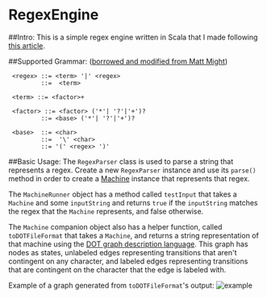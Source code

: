 # RegexEngine

##Intro: 
This is a simple regex engine written in Scala that I made following [this article](http://perl.plover.com/Regex/article.html). 

##Supported Grammar: 
([borrowed and modified from Matt Might](http://matt.might.net/articles/parsing-regex-with-recursive-descent/))


     <regex> ::= <term> '|' <regex>
             ::=  <term>
     
     <term> ::= <factor>+
     
     <factor> ::= <factor> ('*'| '?'|'+')?
             ::= <base> ('*'| '?'|'+')?
     
     <base>  ::= <char>
             ::=  '\' <char>
             ::= '(' <regex> ')'

##Basic Usage: 
The `RegexParser` class is used to parse a string that represents a regex. Create a new `RegexParser` instance and use its `parse()`
method in order to create a [Machine](https://en.wikipedia.org/wiki/Nondeterministic_finite_automaton) instance that represents that
regex. 

The `MachineRunner` object has a method called `testInput` that takes a `Machine` and some `inputString` and returns `true` if the
`inputString` matches the regex that the `Machine` represents, and false otherwise. 

The `Machine` companion object also has a helper function, called `toDOTFileFormat` that takes a `Machine`, and returns a string representation 
of that machine using the [DOT graph description language](https://en.wikipedia.org/wiki/DOT_%28graph_description_language%29).
This graph has nodes as states, unlabeled edges representing transitions that aren't contingent on any character, and labeled edges 
representing transitions that are contingent on the character that the edge is labeled with. 
  
Example of a graph generated from `toDOTFileFormat`'s output: ![example](https://dl-web.dropbox.com/get/Screenshots/Screenshot%202015-04-13%2017.15.07.png?_subject_uid=559349&w=AAC-safk7iRQxtYpNHPqhRt0XgFeHN76r99yifZmxLNz-Q)
